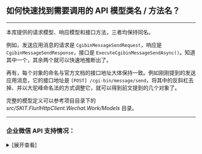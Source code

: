 ﻿## 如何快速找到需要调用的 API 模型类名 / 方法名？

---

本库提供的请求模型、响应模型和接口方法，三者均保持同名。

例如，发送应用消息的请求是 `CgibinMessageSendRequest`，响应是 `CgibinMessageSendResponse`，接口是 `ExecuteCgibinMessageSendAsync()`。知道其中一个，其余两个就可以快速地推断出了。

再有，每个对象的命名与官方文档的接口地址大体保持一致。例如刚刚提到的发送应用消息，它的接口地址是 `[POST] /cgi-bin/message/send`，将其中的反斜杠去掉、并以大驼峰命名法的方式调整它，就可以得到前文提到的几个对象了。

完整的模型定义可以参考项目目录下的 _src/SKIT.FlurlHttpClient.Wechat.Work/Models_ 目录。

---

### 企业微信 API 支持情况：

<details>

<summary>[展开查看]</summary>

|     |            微信 API            |         开发模式         |         备注         |
| :-: | :----------------------------: | :----------------------: | :------------------: |
|  √  |            基础功能            | 企业 & 服务商 & 硬件接入 |                      |
|  √  |      通讯录管理：成员管理      | 企业 & 服务商 & 硬件接入 |                      |
|  √  |      通讯录管理：部门管理      | 企业 & 服务商 & 硬件接入 |                      |
|  √  |      通讯录管理：标签管理      | 企业 & 服务商 & 硬件接入 |                      |
|  √  |    通讯录管理：异步批量接口    | 企业 & 服务商 & 硬件接入 |                      |
|  √  |    通讯录管理：异步导出接口    |           企业           |                      |
|  √  |      通讯录管理：互联企业      |           企业           |                      |
|  √  |     通讯录管理：通讯录搜索     |          服务商          |                      |
|  √  |   通讯录管理：通讯录 ID 转译   |          服务商          |                      |
|  √  |   客户联系：企业服务人员管理   |      企业 & 服务商       |                      |
|  √  |       客户联系：客户管理       |      企业 & 服务商       |                      |
|  √  |     客户联系：客户标签管理     |      企业 & 服务商       |                      |
|  √  |       客户联系：在职继承       |      企业 & 服务商       |                      |
|  √  |       客户联系：离职继承       |      企业 & 服务商       |                      |
|  √  |      客户联系：客户群管理      |      企业 & 服务商       |                      |
|  √  |      客户联系：客户朋友圈      |      企业 & 服务商       |                      |
|  √  |       客户联系：消息推送       |      企业 & 服务商       |                      |
|  √  |       客户联系：统计管理       |      企业 & 服务商       |                      |
|  √  |     客户联系：管理商品图册     |      企业 & 服务商       |                      |
|  √  |    客户联系：管理聊天敏感词    |      企业 & 服务商       |                      |
|  √  |     微信客服：客服账号管理     |      企业 & 服务商       |                      |
|  √  |     微信客服：接待人员管理     |      企业 & 服务商       |                      |
|  √  |  微信客服：会话分配与消息发送  |      企业 & 服务商       |                      |
|  √  |     微信客服：升级服务配置     |      企业 & 服务商       |                      |
|  √  |   微信客服：其他基础信息获取   |      企业 & 服务商       |                      |
|  √  |       微信客服：统计管理       |      企业 & 服务商       |                      |
|  √  |     身份验证：网页授权登录     | 企业 & 服务商 & 硬件接入 |                      |
|  √  |     身份验证：扫码授权登录     | 企业 & 服务商 & 硬件接入 |                      |
|  √  |    应用管理：获取或设置应用    | 企业 & 服务商 & 硬件接入 |                      |
|  √  |      应用管理：自定义菜单      |           企业           |                      |
|  √  |     应用管理：自定义工作台     |           企业           |                      |
|  √  |     消息推送：发送应用消息     | 企业 & 服务商 & 硬件接入 |                      |
|  √  | 消息推送：更新任务卡片消息状态 |      企业 & 服务商       |                      |
|  √  |  消息推送：发送消息到群聊会话  |           企业           |                      |
|  √  |   消息推送：互联企业消息推送   |           企业           |                      |
|  √  |     消息推送：家校消息推送     |           企业           |                      |
|  √  | 消息推送：查询应用消息发送统计 |      企业 & 服务商       |                      |
|  √  |            素材管理            | 企业 & 服务商 & 硬件接入 |                      |
|  √  |            OA：打卡            |      企业 & 服务商       |                      |
|  √  |            OA：审批            |      企业 & 服务商       |                      |
|  √  |            OA：汇报            |      企业 & 服务商       |                      |
|  √  |        OA：审批流程引擎        | 企业 & 服务商 & 硬件接入 |                      |
|  √  |           OA：会议室           |           企业           |                      |
|  √  |          OA：紧急通知          |           企业           |                      |
|  √  |         效率工具：日程         |      企业 & 服务商       |                      |
|  √  |         效率工具：会议         |      企业 & 服务商       |                      |
|  √  |         效率工具：直播         |      企业 & 服务商       |                      |
|  √  |         效率工具：微盘         |           企业           |                      |
|  √  |       效率工具：公费电话       |           企业           |                      |
|  ×  | <del>企业支付：企业红包</del>  |     <del>企业</del>      | 异构协议，需独立模块 |
|  ×  | <del>企业支付：员工付款</del>  |     <del>企业</del>      | 异构协议，需独立模块 |
|  √  |       企业支付：员工收款       |           企业           |                      |
|  √  |       企业支付：对外收款       |      企业 & 服务商       |                      |
|  √  |            企业互联            |      企业 & 服务商       |                      |
|  √  |             上下游             |      企业 & 服务商       |                      |
|  √  |          会话内容存档          |           企业           |                      |
|  √  |            电子发票            | 企业 & 服务商 & 硬件接入 |                      |
|  √  |       家校沟通：基础接口       |      企业 & 服务商       |                      |
|  √  |     家校沟通：网页授权登录     |      企业 & 服务商       |                      |
|  √  |    家校沟通：学生与家长管理    |      企业 & 服务商       |                      |
|  √  |       家校沟通：部门管理       |      企业 & 服务商       |                      |
|  √  |       家校应用：健康上报       |           企业           |                      |
|  √  |        家校应用：复学码        |           企业           |                      |
|  √  |       家校应用：上课直播       |      企业 & 服务商       |                      |
|  √  |     政民沟通：配置服务网格     |           企业           |                      |
|  √  |     政民沟通：配置事件类别     |           企业           |                      |
|  √  |       政民沟通：巡查上报       |           企业           |                      |
|  √  |       政民沟通：居民上报       |           企业           |                      |
|  √  |      政民沟通：防疫场所码      |           企业           |                      |
|  √  |            应用授权            |    服务商 & 硬件接入     |                      |
|  √  |           推广二维码           |    服务商 & 硬件接入     |                      |
|  √  |            设备管理            |         硬件接入         |                      |

</details>
